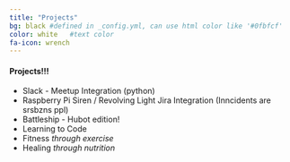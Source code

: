 ```yaml
---
title: "Projects"
bg: black #defined in _config.yml, can use html color like '#0fbfcf'
color: white   #text color
fa-icon: wrench
---
```


#### Projects!!!

* Slack - Meetup Integration (python)
* Raspberry Pi Siren / Revolving Light Jira Integration (Inncidents are srsbzns ppl)
* Battleship - Hubot edition!
* Learning to Code
* Fitness _through exercise_
* Healing _through nutrition_